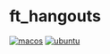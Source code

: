 # ft_hangouts

[![macos](https://github.com/harou24/ft_hangouts/workflows/MacOS/badge.svg)](https://github.com/harou24/ft_hangouts/actions?workflow=MacOS)
[![ubuntu](https://github.com/harou24/ft_hangouts/workflows/Linux/badge.svg)](https://github.com/harou24/ft_hangouts/actions?workflow=ubuntu)
